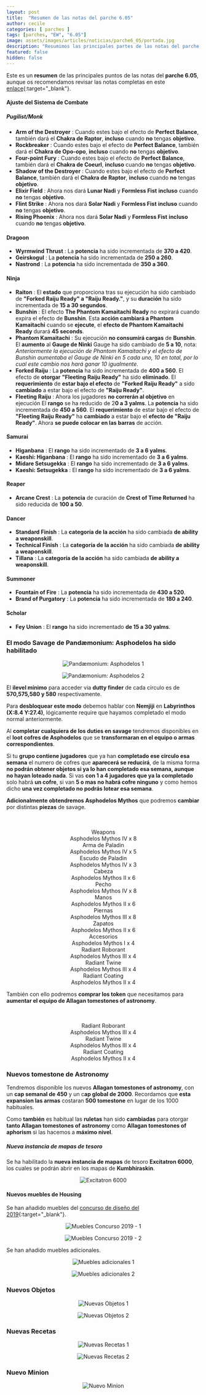 ```yaml
---
layout: post
title:  "Resumen de las notas del parche 6.05"
author: cecile
categories: [ parches ]
tags: [parches, "EW", "6.05"]
image: assets/images/articles/noticias/parche6_05/portada.jpg
description: "Resumimos las principales partes de las notas del parche 6.05."
featured: false
hidden: false
---
```


Este es un **resumen** de las principales puntos de las notas del **parche 6.05**, aunque os recomendamos revisar las notas completas en este [enlace](https://eu.finalfantasyxiv.com/lodestone/topics/detail/a03d26b7aca93ae712a2f0f298076f0dc763f7ad){:target="_blank"}.

#### Ajuste del Sistema de Combate

##### Pugilist/Monk

- **Arm of the Destroyer** :	Cuando estes bajo el efecto de **Perfect Balance**, también dará el **Chakra de Raptor**, **incluso** cuando **no** tengas **objetivo**.
- **Rockbreaker** : Cuando estes bajo el efecto de **Perfect Balance**, también dará el **Chakra de Opo-opo**, **incluso** cuando **no** tengas **objetivo**.
- **Four-point Fury** : Cuando estes bajo el efecto de **Perfect Balance**, también dará el **Chakra de Coeurl**, **incluso** cuando **no** tengas **objetivo**.
- **Shadow of the Destroyer** : Cuando estes bajo el efecto de **Perfect Balance**, también dará el **Chakra de Raptor**, **incluso** cuando **no** tengas **objetivo**.
- **Elixir Field** : Ahora nos dará **Lunar Nadi** y **Formless Fist** **incluso** cuando **no** tengas **objetivo**.
- **Flint Strike** : Ahora nos dará **Solar Nadi** y **Formless Fist** **incluso** cuando **no** tengas **objetivo**.
- **Rising Phoenix** : Ahora nos dará **Solar Nadi** y **Formless Fist** **incluso** cuando **no** tengas **objetivo**.

#### Dragoon

- **Wyrmwind Thrust** : La **potencia** ha sido incrementada de **370 a 420**.
- **Geirskogul** : La **potencia** ha sido incrementada de **250 a 260**.
- **Nastrond** : La **potencia** ha sido incrementada de **350 a 360**.

#### Ninja

- **Raiton** : El **estado** que proporciona tras su ejecución ha sido cambiado de **"Forked Raiju Ready" a "Raiju Ready."**, y su **duración** ha sido incrementada de **15 a 30 segundos**.
- **Bunshin** : El efecto **The Phantom Kamaitachi Ready** no expirará cuando expira el efecto de **Bunshin**. Esta **acción cambiará a Phantom Kamaitachi** cuando se **ejecute**, el **efecto de Phantom Kamaitachi Ready** durará **45 seconds**.
- **Phantom Kamaitachi** : Su ejecución **no consumirá cargas** de **Bunshin**. El **aumento** al **Gauge de Ninki** Gauge ha sido cambiado de **5 a 10**, nota: *Anteriormente la ejecución de Phantom Kamaitachi y el efecto de Bunshin aumentaba el Gauge de Ninki en 5 cada uno, 10 en total, por lo cual este cambio nos hará ganar 10 igualmente*.
- **Forked Raiju** : La **potencia** ha sido incrementada de **400 a 560**. El efecto de **otorgar** **"Fleeting Raiju Ready"** ha sido **eliminado**. El **requerimiento** de **estar bajo el efecto** de **"Forked Raiju Ready"** a sido **cambiado** a estar bajo el efecto de **"Raiju Ready"**.
- **Fleeting Raiju** :  Ahora los jugadores **no correrán al objetivo** en ejecución  El **rango** se ha reducido de 2**0 a 3 yalms**. La **potencia** ha sido incrementada de **450 a 560**. El **requerimiento** de estar bajo el efecto de **"Fleeting Raiju Ready"** ha **cambiado** a estar bajo el **efecto de "Raiju Ready"**. Ahora **se puede colocar en las barras** de acción.


#### Samurai 

- **Higanbana** : El **rango** ha sido incrementado de **3 a 6 yalms**.
- **Kaeshi: Higanbana** : El **rango** ha sido incrementado de **3 a 6 yalms**.
- **Midare Setsugekka** : El **rango** ha sido incrementado de **3 a 6 yalms**.
- **Kaeshi: Setsugekka** : El **rango** ha sido incrementado de **3 a 6 yalms**.

#### Reaper

- **Arcane Crest** : La **potencia** de curación de **Crest of Time Returned**  ha sido reducida de **100 a 50**.

#### Dancer

- **Standard Finish** : La **categoría de la acción** ha sido cambiada **de ability a weaponskill**.
- **Technical Finish** : La **categoría de la acción** ha sido cambiada **de ability a weaponskill**.
- **Tillana** : La **categoría de la acción** ha sido cambiada **de ability a weaponskill**.

#### Summoner

- **Fountain of Fire** : La **potencia** ha sido incrementada de **430 a 520**.
- **Brand of Purgatory** : La **potencia** ha sido incrementada de **180 a 240**.

#### Scholar

- **Fey Union** : El **rango** ha sido incrementado **de 15 a 30 yalms**.


### El modo Savage de Pandæmonium: Asphodelos ha sido habilitado

<p align="center"><img src="{{ site.baseurl }}/assets/images/articles/noticias/parche6_05/605_06.jpg" alt="Pandæmonium: Asphodelos 1"/></p>
<p align="center"><img src="{{ site.baseurl }}/assets/images/articles/noticias/parche6_05/605_07.jpg" alt="Pandæmonium: Asphodelos 2"/></p>

El **ilevel mínimo** para acceder via **dutty finder** de cada círculo es de **570,575,580 y 580** respectivamente.

Para **desbloquear este modo** debemos hablar con **Nemjiji** en **Labyrinthos (X:8.4 Y:27.4)**, lógicamente require que hayamos completado el modo normal anteriormente.

Al **completar cualquiera de los duties en savage** tendremos disponibles en el **loot** **cofres de Asphodelos** que se **transformaran en el equipo o armas correspondientes**. 

Si tu **grupo contiene jugadores** que ya han **completado ese circulo esa semana** el numero de cofres que **aparecerá se reducirá**, de la misma forma **no podrán obtener objetos si ya lo han completado esa semana, aunque no hayan loteado nada**. Si vas **con 1 a 4 jugadores que ya la completado** solo habrá **un cofre**, si van **5 o mas no habrá cofre ninguno** y como hemos dicho **una vez completado no podrás lotear esa semana**.

**Adicionalmente obtendremos Asphodelos Mythos** que podremos **cambiar** por distintas **piezas** de savage.

<div class="container">
  <div class="row">   
    <div class="col-6 border bg-dark" align="center">
        <font color="white"><b>Pieza</b></font>
    </div>    
    <div class="col-6 border bg-dark" align="center">
        <font color="white"><b>Mythos</b></font>
    </div>        
  </div> 
  <div class="row">   
    <div class="col-6 border bg-light" align="center">
        Weapons
    </div>    
    <div class="col-6 border bg-light" align="center">
        Asphodelos Mythos IV x 8
    </div>        
  </div>  
  <div class="row"> 
    <div class="col-6 border bg-light" align="center">
        Arma de Paladin
    </div>    
    <div class="col-6 border bg-light" align="center">
        Asphodelos Mythos IV x 5
    </div>    
  </div>
  <div class="row"> 
    <div class="col-6 border bg-light" align="center">
        Escudo de Paladin
    </div>    
    <div class="col-6 border bg-light" align="center">
        Asphodelos Mythos IV x 3
    </div>    
  </div>
  <div class="row"> 
    <div class="col-6 border bg-light" align="center">
        Cabeza
    </div>    
    <div class="col-6 border bg-light" align="center">
        Asphodelos Mythos II x 6
    </div>    
  </div> 
  <div class="row"> 
    <div class="col-6 border bg-light" align="center">
        Pecho
    </div>    
    <div class="col-6 border bg-light" align="center">
        Asphodelos Mythos IV x 8
    </div>    
  </div> 
  <div class="row"> 
    <div class="col-6 border bg-light" align="center">
        Manos
    </div>    
    <div class="col-6 border bg-light" align="center">
        Asphodelos Mythos II x 6
    </div>    
  </div>            
  <div class="row"> 
    <div class="col-6 border bg-light" align="center">
        Piernas
    </div>    
    <div class="col-6 border bg-light" align="center">
        Asphodelos Mythos III x 8
    </div>    
  </div>  
  <div class="row"> 
    <div class="col-6 border bg-light" align="center">
        Zapatos
    </div>    
    <div class="col-6 border bg-light" align="center">
        Asphodelos Mythos II x 6
    </div>    
  </div>  
  <div class="row"> 
    <div class="col-6 border bg-light" align="center">
        Accesorios
    </div>    
    <div class="col-6 border bg-light" align="center">
        Asphodelos Mythos I x 4
    </div>    
  </div>  
  <div class="row"> 
    <div class="col-6 border bg-light" align="center">
        Radiant Roborant 
    </div>    
    <div class="col-6 border bg-light" align="center">
        Asphodelos Mythos III x 4
    </div>    
  </div>  
  <div class="row"> 
    <div class="col-6 border bg-light" align="center">
        Radiant Twine
    </div>    
    <div class="col-6 border bg-light" align="center">
        Asphodelos Mythos III x 4
    </div>    
  </div>  
  <div class="row"> 
    <div class="col-6 border bg-light" align="center">
        Radiant Coating
    </div>    
    <div class="col-6 border bg-light" align="center">
        Asphodelos Mythos II x 4
    </div>    
  </div>  
</div>

También con ello podremos **comprar los token** que necesitamos para **aumentar el equipo de Allagan tomestones of astronomy**.

<div class="container">
  <div class="row">   
    <div class="col-6 border bg-dark" align="center">
        <font color="white"><b>Tokens</b></font>
    </div>    
    <div class="col-6 border bg-dark" align="center">
        <font color="white"><b>Mythos</b></font>
    </div>        
  </div> 
  <div class="row"> 
    <div class="col-6 border bg-light" align="center">
        Radiant Roborant 
    </div>    
    <div class="col-6 border bg-light" align="center">
        Asphodelos Mythos III x 4
    </div>    
  </div>  
  <div class="row"> 
    <div class="col-6 border bg-light" align="center">
        Radiant Twine
    </div>    
    <div class="col-6 border bg-light" align="center">
        Asphodelos Mythos III x 4
    </div>    
  </div>  
  <div class="row"> 
    <div class="col-6 border bg-light" align="center">
        Radiant Coating
    </div>    
    <div class="col-6 border bg-light" align="center">
        Asphodelos Mythos II x 4
    </div>    
  </div>  
</div>

### Nuevos tomestone de Astronomy

Tendremos disponible los nuevos **Allagan tomestones of astronomy**, con un **cap semanal de 450** y un c**ap global de 2000**. Recordamos que **esta expansion las armas** costaran **500 tomestone** en lugar de los 1000 habituales.

Como **también** es habitual las **ruletas** han sido **cambiadas** para otorgar **tanto Allagan tomestones of astronomy** como **Allagan tomestones of aphorism** si las hacemos a **máximo nivel**.

##### Nueva instancia de mapas de tesoro

Se ha habilitado la **nueva instancia de mapas** de tesoro **Excitatron 6000**, los cuales se podrán abrir en los mapas de **Kumbhiraskin**.

<p align="center"><img src="{{ site.baseurl }}/assets/images/articles/noticias/parche6_05/605_01.jpg" alt="Excitatron 6000"/></p>

#### Nuevos muebles de Housing

Se han añadido muebles del [concurso de diseño del 2019](https://eu.finalfantasyxiv.com/lodestone/topics/detail/2f74d0a912777c3270f1b7b2d9c4eeec8d7bd69e){:target="_blank"}.

<p align="center"><img src="{{ site.baseurl }}/assets/images/articles/noticias/parche6_05/605_02.jpg" alt="Muebles Concurso 2019 - 1"/></p>
<p align="center"><img src="{{ site.baseurl }}/assets/images/articles/noticias/parche6_05/605_03.jpg" alt="Muebles Concurso 2019 - 2"/></p>

Se han añadido muebles adicionales.

<p align="center"><img src="{{ site.baseurl }}/assets/images/articles/noticias/parche6_05/605_04.jpg" alt="Muebles adicionales 1"/></p>
<p align="center"><img src="{{ site.baseurl }}/assets/images/articles/noticias/parche6_05/605_05.jpg" alt="Muebles adicionales 2"/></p>

### Nuevos Objetos

<p align="center"><img src="{{ site.baseurl }}/assets/images/articles/noticias/parche6_05/605_08.jpg" alt="Nuevas Objetos 1"/></p>
<p align="center"><img src="{{ site.baseurl }}/assets/images/articles/noticias/parche6_05/605_09.jpg" alt="Nuevas Objetos 2"/></p>


### Nuevas Recetas

<p align="center"><img src="{{ site.baseurl }}/assets/images/articles/noticias/parche6_05/605_10.jpg" alt="Nuevas Recetas 1"/></p>
<p align="center"><img src="{{ site.baseurl }}/assets/images/articles/noticias/parche6_05/605_11.jpg" alt="Nuevas Recetas 2"/></p>

### Nuevo Minion

<p align="center"><img src="{{ site.baseurl }}/assets/images/articles/noticias/parche6_05/605_12.jpg" alt="Nuevo Minion"/></p>